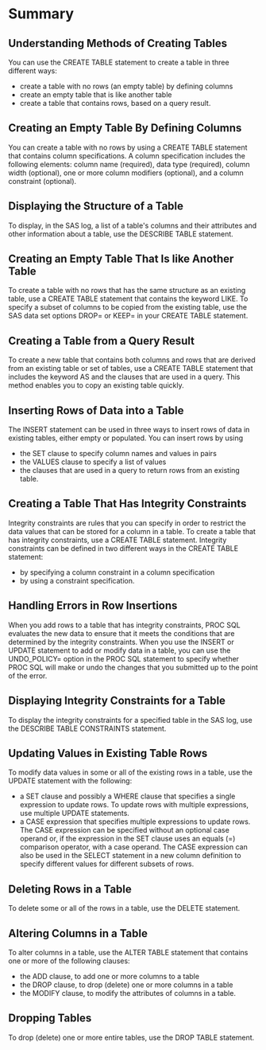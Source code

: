 # Summary

## Understanding Methods of Creating Tables
You can use the CREATE TABLE statement to create a table in three different ways:
- create a table with no rows (an empty table) by defining columns
- create an empty table that is like another table
- create a table that contains rows, based on a query result.

## Creating an Empty Table By Defining Columns
You can create a table with no rows by using a CREATE TABLE statement that contains column specifications. A column specification includes the following elements: column name (required), data type (required), column width (optional), one or more column modifiers (optional), and a column constraint (optional).

## Displaying the Structure of a Table
To display, in the SAS log, a list of a table's columns and their attributes and other information about a table, use the DESCRIBE TABLE statement.

## Creating an Empty Table That Is like Another Table
To create a table with no rows that has the same structure as an existing table, use a CREATE TABLE statement that contains the keyword LIKE. To specify a subset of columns to be copied from the existing table, use the SAS data set options DROP= or KEEP= in your CREATE TABLE statement.

## Creating a Table from a Query Result
To create a new table that contains both columns and rows that are derived from an existing table or set of tables, use a CREATE TABLE statement that includes the keyword AS and the clauses that are used in a query. This method enables you to copy an existing table quickly.

## Inserting Rows of Data into a Table
The INSERT statement can be used in three ways to insert rows of data in existing tables, either empty or populated. You can insert rows by using
- the SET clause to specify column names and values in pairs
- the VALUES clause to specify a list of values
- the clauses that are used in a query to return rows from an existing table.

## Creating a Table That Has Integrity Constraints
Integrity constraints are rules that you can specify in order to restrict the data values that can be stored for a column in a table. To create a table that has integrity constraints, use a CREATE TABLE statement. Integrity constraints can be defined in two different ways in the CREATE TABLE statement:
- by specifying a column constraint in a column specification
- by using a constraint specification.

## Handling Errors in Row Insertions
When you add rows to a table that has integrity constraints, PROC SQL evaluates the new data to ensure that it meets the conditions that are determined by the integrity constraints. When you use the INSERT or UPDATE statement to add or modify data in a table, you can use the UNDO_POLICY= option in the PROC SQL statement to specify whether PROC SQL will make or undo the changes that you submitted up to the point of the error.

## Displaying Integrity Constraints for a Table
To display the integrity constraints for a specified table in the SAS log, use the DESCRIBE TABLE CONSTRAINTS statement.


## Updating Values in Existing Table Rows
To modify data values in some or all of the existing rows in a table, use the UPDATE statement with the following:
- a SET clause and possibly a WHERE clause that specifies a single expression to update rows. To update rows with multiple expressions, use multiple UPDATE statements.
- a CASE expression that specifies multiple expressions to update rows. The CASE expression can be specified without an optional case operand or, if the expression in the SET clause uses an equals (=) comparison operator, with a case operand.
The CASE expression can also be used in the SELECT statement in a new column definition to specify different values for different subsets of rows.

## Deleting Rows in a Table
To delete some or all of the rows in a table, use the DELETE statement.

## Altering Columns in a Table
To alter columns in a table, use the ALTER TABLE statement that contains one or more of the following clauses:
- the ADD clause, to add one or more columns to a table
- the DROP clause, to drop (delete) one or more columns in a table
- the MODIFY clause, to modify the attributes of columns in a table.

## Dropping Tables
To drop (delete) one or more entire tables, use the DROP TABLE statement.
